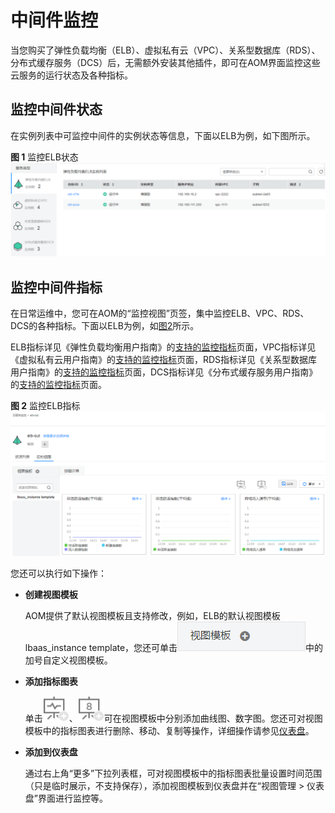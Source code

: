 # 中间件监控<a name="ZH-CN_TOPIC_0126949354"></a>

当您购买了弹性负载均衡（ELB）、虚拟私有云（VPC）、关系型数据库（RDS）、分布式缓存服务（DCS）后，无需额外安装其他插件，即可在AOM界面监控这些云服务的运行状态及各种指标。

## 监控中间件状态<a name="section67439171384"></a>

在实例列表中可监控中间件的实例状态等信息，下面以ELB为例，如下图所示。

**图 1**  监控ELB状态<a name="fig19522934162715"></a>  
![](figures/监控ELB状态.png "监控ELB状态")

## 监控中间件指标<a name="section240264216615"></a>

在日常运维中，您可在AOM的“监控视图”页签，集中监控ELB、VPC、RDS、DCS的各种指标。下面以ELB为例，如[图2](#fig173461316202319)所示。

ELB指标详见《弹性负载均衡用户指南》的[支持的监控指标](https://support.huaweicloud.com/usermanual-elb/zh_cn_elb_08_0001.html)页面，VPC指标详见《虚拟私有云用户指南》的[支持的监控指标](https://support.huaweicloud.com/usermanual-vpc/vpc010012.html)页面，RDS指标详见《关系型数据库用户指南》的[支持的监控指标](https://support.huaweicloud.com/usermanual-rds/rds_06_0001.html)页面，DCS指标详见《分布式缓存服务用户指南》的[支持的监控指标](https://support.huaweicloud.com/usermanual-dcs/dcs-zh-ug-180419002.html)页面。

**图 2**  监控ELB指标<a name="fig173461316202319"></a>  
![](figures/监控ELB指标.png "监控ELB指标")

您还可以执行如下操作：

-   **创建视图模板**

    AOM提供了默认视图模板且支持修改，例如，ELB的默认视图模板lbaas\_instance template，您还可单击![](figures/icon-view-template.png)中的加号自定义视图模板。

-   **添加指标图表**

    单击![](figures/icon-graph.png)、![](figures/icon-digital-graph.png)可在视图模板中分别添加曲线图、数字图。您还可对视图模板中的指标图表进行删除、移动、复制等操作，详细操作请参见[仪表盘](仪表盘.md)。

-   **添加到仪表盘**

    通过右上角“更多”下拉列表框，可对视图模板中的指标图表批量设置时间范围（只是临时展示，不支持保存），添加视图模板到仪表盘并在“视图管理 \> 仪表盘”界面进行监控等。


